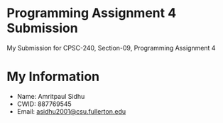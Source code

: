 # Programming Assignment 4 Submission

My Submission for CPSC-240, Section-09, Programming Assignment 4

# My Information

* Name: Amritpaul Sidhu
* CWID: 887769545
* Email: asidhu2001@csu.fullerton.edu
